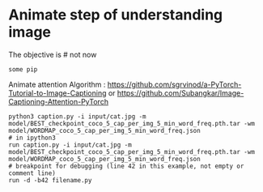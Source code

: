 # Animate step of understanding image

The objective is  # not now

```
some pip
```

Animate attention Algorithm : https://github.com/sgrvinod/a-PyTorch-Tutorial-to-Image-Captioning or https://github.com/Subangkar/Image-Captioning-Attention-PyTorch

```
python3 caption.py -i input/cat.jpg -m model/BEST_checkpoint_coco_5_cap_per_img_5_min_word_freq.pth.tar -wm model/WORDMAP_coco_5_cap_per_img_5_min_word_freq.json
# in ipython3
run caption.py -i input/cat.jpg -m model/BEST_checkpoint_coco_5_cap_per_img_5_min_word_freq.pth.tar -wm model/WORDMAP_coco_5_cap_per_img_5_min_word_freq.json
# breakpoint for debugging (line 42 in this example, not empty or comment line)
run -d -b42 filename.py
```


